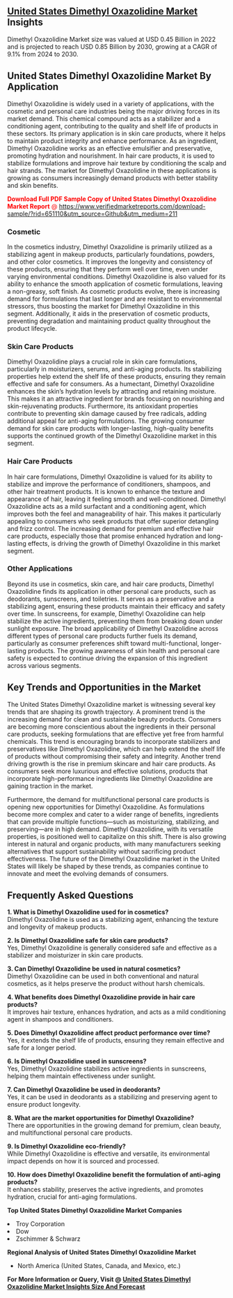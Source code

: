 <h2><a href="https://www.verifiedmarketreports.com/download-sample/?rid=651110&amp;utm_source=Github&amp;utm_medium=211" target="_blank">United States Dimethyl Oxazolidine Market</a> Insights</h2><p>Dimethyl Oxazolidine Market size was valued at USD 0.45 Billion in 2022 and is projected to reach USD 0.85 Billion by 2030, growing at a CAGR of 9.1% from 2024 to 2030.</p><p><h2>United States Dimethyl Oxazolidine Market By Application</h2><p>Dimethyl Oxazolidine is widely used in a variety of applications, with the cosmetic and personal care industries being the major driving forces in its market demand. This chemical compound acts as a stabilizer and a conditioning agent, contributing to the quality and shelf life of products in these sectors. Its primary application is in skin care products, where it helps to maintain product integrity and enhance performance. As an ingredient, Dimethyl Oxazolidine works as an effective emulsifier and preservative, promoting hydration and nourishment. In hair care products, it is used to stabilize formulations and improve hair texture by conditioning the scalp and hair strands. The market for Dimethyl Oxazolidine in these applications is growing as consumers increasingly demand products with better stability and skin benefits.</p><p><p><span class=""><span style="color: #ff0000;"><strong>Download Full PDF Sample Copy of United States Dimethyl Oxazolidine Market Report</strong> @ </span><a href="https://www.verifiedmarketreports.com/download-sample/?rid=651110&amp;utm_source=Github&amp;utm_medium=211" target="_blank">https://www.verifiedmarketreports.com/download-sample/?rid=651110&amp;utm_source=Github&amp;utm_medium=211</a></span></p></p><h3>Cosmetic</h3><p>In the cosmetics industry, Dimethyl Oxazolidine is primarily utilized as a stabilizing agent in makeup products, particularly foundations, powders, and other color cosmetics. It improves the longevity and consistency of these products, ensuring that they perform well over time, even under varying environmental conditions. Dimethyl Oxazolidine is also valued for its ability to enhance the smooth application of cosmetic formulations, leaving a non-greasy, soft finish. As cosmetic products evolve, there is increasing demand for formulations that last longer and are resistant to environmental stressors, thus boosting the market for Dimethyl Oxazolidine in this segment. Additionally, it aids in the preservation of cosmetic products, preventing degradation and maintaining product quality throughout the product lifecycle.</p><h3>Skin Care Products</h3><p>Dimethyl Oxazolidine plays a crucial role in skin care formulations, particularly in moisturizers, serums, and anti-aging products. Its stabilizing properties help extend the shelf life of these products, ensuring they remain effective and safe for consumers. As a humectant, Dimethyl Oxazolidine enhances the skin’s hydration levels by attracting and retaining moisture. This makes it an attractive ingredient for brands focusing on nourishing and skin-rejuvenating products. Furthermore, its antioxidant properties contribute to preventing skin damage caused by free radicals, adding additional appeal for anti-aging formulations. The growing consumer demand for skin care products with longer-lasting, high-quality benefits supports the continued growth of the Dimethyl Oxazolidine market in this segment.</p><h3>Hair Care Products</h3><p>In hair care formulations, Dimethyl Oxazolidine is valued for its ability to stabilize and improve the performance of conditioners, shampoos, and other hair treatment products. It is known to enhance the texture and appearance of hair, leaving it feeling smooth and well-conditioned. Dimethyl Oxazolidine acts as a mild surfactant and a conditioning agent, which improves both the feel and manageability of hair. This makes it particularly appealing to consumers who seek products that offer superior detangling and frizz control. The increasing demand for premium and effective hair care products, especially those that promise enhanced hydration and long-lasting effects, is driving the growth of Dimethyl Oxazolidine in this market segment.</p><h3>Other Applications</h3><p>Beyond its use in cosmetics, skin care, and hair care products, Dimethyl Oxazolidine finds its application in other personal care products, such as deodorants, sunscreens, and toiletries. It serves as a preservative and a stabilizing agent, ensuring these products maintain their efficacy and safety over time. In sunscreens, for example, Dimethyl Oxazolidine can help stabilize the active ingredients, preventing them from breaking down under sunlight exposure. The broad applicability of Dimethyl Oxazolidine across different types of personal care products further fuels its demand, particularly as consumer preferences shift toward multi-functional, longer-lasting products. The growing awareness of skin health and personal care safety is expected to continue driving the expansion of this ingredient across various segments.</p><h2>Key Trends and Opportunities in the Market</h2><p>The United States Dimethyl Oxazolidine market is witnessing several key trends that are shaping its growth trajectory. A prominent trend is the increasing demand for clean and sustainable beauty products. Consumers are becoming more conscientious about the ingredients in their personal care products, seeking formulations that are effective yet free from harmful chemicals. This trend is encouraging brands to incorporate stabilizers and preservatives like Dimethyl Oxazolidine, which can help extend the shelf life of products without compromising their safety and integrity. Another trend driving growth is the rise in premium skincare and hair care products. As consumers seek more luxurious and effective solutions, products that incorporate high-performance ingredients like Dimethyl Oxazolidine are gaining traction in the market.</p><p>Furthermore, the demand for multifunctional personal care products is opening new opportunities for Dimethyl Oxazolidine. As formulations become more complex and cater to a wider range of benefits, ingredients that can provide multiple functions—such as moisturizing, stabilizing, and preserving—are in high demand. Dimethyl Oxazolidine, with its versatile properties, is positioned well to capitalize on this shift. There is also growing interest in natural and organic products, with many manufacturers seeking alternatives that support sustainability without sacrificing product effectiveness. The future of the Dimethyl Oxazolidine market in the United States will likely be shaped by these trends, as companies continue to innovate and meet the evolving demands of consumers.</p><h2>Frequently Asked Questions</h2><p><strong>1. What is Dimethyl Oxazolidine used for in cosmetics?</strong><br> Dimethyl Oxazolidine is used as a stabilizing agent, enhancing the texture and longevity of makeup products.</p><p><strong>2. Is Dimethyl Oxazolidine safe for skin care products?</strong><br> Yes, Dimethyl Oxazolidine is generally considered safe and effective as a stabilizer and moisturizer in skin care products.</p><p><strong>3. Can Dimethyl Oxazolidine be used in natural cosmetics?</strong><br> Dimethyl Oxazolidine can be used in both conventional and natural cosmetics, as it helps preserve the product without harsh chemicals.</p><p><strong>4. What benefits does Dimethyl Oxazolidine provide in hair care products?</strong><br> It improves hair texture, enhances hydration, and acts as a mild conditioning agent in shampoos and conditioners.</p><p><strong>5. Does Dimethyl Oxazolidine affect product performance over time?</strong><br> Yes, it extends the shelf life of products, ensuring they remain effective and safe for a longer period.</p><p><strong>6. Is Dimethyl Oxazolidine used in sunscreens?</strong><br> Yes, Dimethyl Oxazolidine stabilizes active ingredients in sunscreens, helping them maintain effectiveness under sunlight.</p><p><strong>7. Can Dimethyl Oxazolidine be used in deodorants?</strong><br> Yes, it can be used in deodorants as a stabilizing and preserving agent to ensure product longevity.</p><p><strong>8. What are the market opportunities for Dimethyl Oxazolidine?</strong><br> There are opportunities in the growing demand for premium, clean beauty, and multifunctional personal care products.</p><p><strong>9. Is Dimethyl Oxazolidine eco-friendly?</strong><br> While Dimethyl Oxazolidine is effective and versatile, its environmental impact depends on how it is sourced and processed.</p><p><strong>10. How does Dimethyl Oxazolidine benefit the formulation of anti-aging products?</strong><br> It enhances stability, preserves the active ingredients, and promotes hydration, crucial for anti-aging formulations.</p></p><p><strong>Top United States Dimethyl Oxazolidine Market Companies</strong></p><div data-test-id=""><p><li>Troy Corporation</li><li> Dow</li><li> Zschimmer & Schwarz</li></p><div><strong>Regional Analysis of&nbsp;United States Dimethyl Oxazolidine Market</strong></div><ul><li dir="ltr"><p dir="ltr">North America&nbsp;(United States, Canada, and Mexico, etc.)</p></li></ul><p><strong>For More Information or Query, Visit @&nbsp;</strong><strong><a href="https://www.verifiedmarketreports.com/product/dimethyl-oxazolidine-market/?utm_source=Github&amp;utm_medium=211" target="_blank">United States Dimethyl Oxazolidine Market Insights Size And Forecast</a></strong></p></div>
